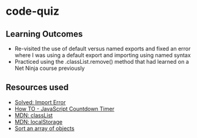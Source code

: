 # code-quiz

## Learning Outcomes

- Re-visited the use of default versus named exports and fixed an error where I was using a default export and importing using named syntax
- Practiced using the .classList.remove() method that had learned on a Net Ninja course previously

## Resources used

- [Solved: Import Error](https://www.sharooq.com/solved-attempted-import-error-something-is-not-imported-from-some-file)
- [How TO - JavaScript Countdown Timer](https://www.w3schools.com/howto/howto_js_countdown.asp)
- [MDN: classList](https://developer.mozilla.org/en-US/docs/Web/API/Element/classList)
- [MDN: localStorage](https://developer.mozilla.org/en-US/docs/Web/API/Window/localStorage)
- [Sort an array of objects](https://www.javascripttutorial.net/array/javascript-sort-an-array-of-objects/)
